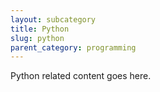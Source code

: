 ```yaml
---
layout: subcategory
title: Python
slug: python
parent_category: programming
---
```


Python related content goes here.
